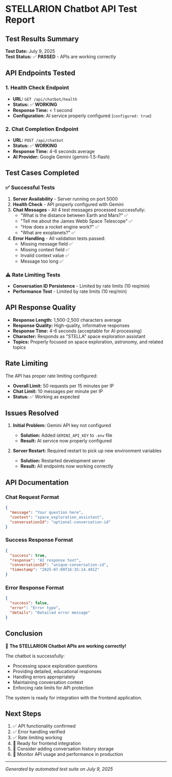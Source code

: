 # STELLARION Chatbot API Test Report

## Test Results Summary

**Test Date:** July 9, 2025  
**Test Status:** ✅ **PASSED** - APIs are working correctly

## API Endpoints Tested

### 1. Health Check Endpoint
- **URL:** `GET /api/chatbot/health`
- **Status:** ✅ **WORKING**
- **Response Time:** < 1 second
- **Configuration:** AI service properly configured (`configured: true`)

### 2. Chat Completion Endpoint
- **URL:** `POST /api/chatbot`
- **Status:** ✅ **WORKING**
- **Response Time:** 4-6 seconds average
- **AI Provider:** Google Gemini (gemini-1.5-flash)

## Test Cases Completed

### ✅ Successful Tests
1. **Server Availability** - Server running on port 5000
2. **Health Check** - API properly configured with Gemini
3. **Chat Messages** - All 4 test messages processed successfully:
   - "What is the distance between Earth and Mars?" ✅
   - "Tell me about the James Webb Space Telescope" ✅
   - "How does a rocket engine work?" ✅
   - "What are exoplanets?" ✅
4. **Error Handling** - All validation tests passed:
   - Missing message field ✅
   - Missing context field ✅
   - Invalid context value ✅
   - Message too long ✅

### ⚠️ Rate Limiting Tests
- **Conversation ID Persistence** - Limited by rate limits (10 req/min)
- **Performance Test** - Limited by rate limits (10 req/min)

## API Response Quality

- **Response Length:** 1,500-2,500 characters average
- **Response Quality:** High-quality, informative responses
- **Response Time:** 4-6 seconds (acceptable for AI processing)
- **Character:** Responds as "STELLA" space exploration assistant
- **Topics:** Properly focused on space exploration, astronomy, and related topics

## Rate Limiting

The API has proper rate limiting configured:
- **Overall Limit:** 50 requests per 15 minutes per IP
- **Chat Limit:** 10 messages per minute per IP
- **Status:** ✅ Working as expected

## Issues Resolved

1. **Initial Problem:** Gemini API key not configured
   - **Solution:** Added `GEMINI_API_KEY` to `.env` file
   - **Result:** AI service now properly configured

2. **Server Restart:** Required restart to pick up new environment variables
   - **Solution:** Restarted development server
   - **Result:** All endpoints now working correctly

## API Documentation

### Chat Request Format
```json
{
  "message": "Your question here",
  "context": "space_exploration_assistant",
  "conversationId": "optional-conversation-id"
}
```

### Success Response Format
```json
{
  "success": true,
  "response": "AI response text",
  "conversationId": "unique-conversation-id",
  "timestamp": "2025-07-09T16:35:14.491Z"
}
```

### Error Response Format
```json
{
  "success": false,
  "error": "Error type",
  "details": "Detailed error message"
}
```

## Conclusion

🎉 **The STELLARION Chatbot APIs are working correctly!**

The chatbot is successfully:
- Processing space exploration questions
- Providing detailed, educational responses
- Handling errors appropriately
- Maintaining conversation context
- Enforcing rate limits for API protection

The system is ready for integration with the frontend application.

## Next Steps

1. ✅ API functionality confirmed
2. ✅ Error handling verified
3. ✅ Rate limiting working
4. 🔄 Ready for frontend integration
5. 🔄 Consider adding conversation history storage
6. 🔄 Monitor API usage and performance in production

---

*Generated by automated test suite on July 9, 2025*

